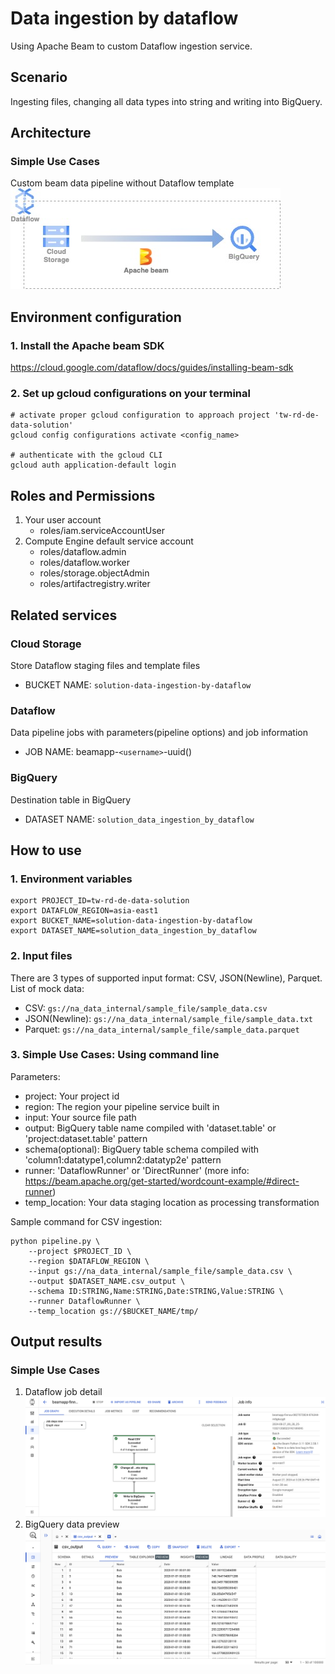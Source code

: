 # Data ingestion by dataflow
Using Apache Beam to custom Dataflow ingestion service.

## Scenario
Ingesting files, changing all data types into string and writing into BigQuery.

## Architecture
### Simple Use Cases
Custom beam data pipeline without Dataflow template  
![architecture_simple_use_case](images/architecture_simple_use_case.jpg)

## Environment configuration
### 1. Install the Apache beam SDK
https://cloud.google.com/dataflow/docs/guides/installing-beam-sdk

### 2. Set up gcloud configurations on your terminal
```
# activate proper gcloud configuration to approach project 'tw-rd-de-data-solution'
gcloud config configurations activate <config_name>

# authenticate with the gcloud CLI
gcloud auth application-default login
```

## Roles and Permissions
1. Your user account
    - roles/iam.serviceAccountUser
2. Compute Engine default service account
    - roles/dataflow.admin
    - roles/dataflow.worker
    - roles/storage.objectAdmin
    - roles/artifactregistry.writer

## Related services
### Cloud Storage
Store Dataflow staging files and template files
- BUCKET NAME: `solution-data-ingestion-by-dataflow`

### Dataflow
Data pipeline jobs with parameters(pipeline options) and job information
- JOB NAME: beamapp-`<username>`-uuid()

### BigQuery
Destination table in BigQuery
- DATASET NAME: `solution_data_ingestion_by_dataflow`

## How to use
### 1. Environment variables
```
export PROJECT_ID=tw-rd-de-data-solution
export DATAFLOW_REGION=asia-east1
export BUCKET_NAME=solution-data-ingestion-by-dataflow
export DATASET_NAME=solution_data_ingestion_by_dataflow
```

### 2. Input files 
There are 3 types of supported input format: CSV, JSON(Newline), Parquet. 
List of mock data: 
- CSV: `gs://na_data_internal/sample_file/sample_data.csv`
- JSON(Newline): `gs://na_data_internal/sample_file/sample_data.txt` 
- Parquet: `gs://na_data_internal/sample_file/sample_data.parquet`


### 3. Simple Use Cases: Using command line
Parameters:
- project: Your project id 
- region: The region your pipeline service built in
- input: Your source file path
- output: BigQuery table name compiled with 'dataset.table' or 'project:dataset.table' pattern
- schema(optional): BigQuery table schema compiled with 'column1:datatype1,column2:datatyp2e' pattern
- runner: 'DataflowRunner' or 'DirectRunner' (more info: https://beam.apache.org/get-started/wordcount-example/#direct-runner)
- temp_location: Your data staging location as processing transformation

Sample command for CSV ingestion:
```
python pipeline.py \
    --project $PROJECT_ID \
    --region $DATAFLOW_REGION \
    --input gs://na_data_internal/sample_file/sample_data.csv \
    --output $DATASET_NAME.csv_output \
    --schema ID:STRING,Name:STRING,Date:STRING,Value:STRING \
    --runner DataflowRunner \
    --temp_location gs://$BUCKET_NAME/tmp/
```

## Output results
### Simple Use Cases 
1. Dataflow job detail
![dataflow_simple_use_case](images/dataflow_demo_simple_use_case.jpg)
2. BigQuery data preview
![bigquery_simple_use_case](images/bigquery_demo_simple_use_case.jpg)